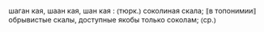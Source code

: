 ---
---

шаган кая, шаан кая, шан кая
: ⦅тюрк.⦆ соколиная скала; ⟦в топонимии⟧ обрывистые скалы, доступные якобы только соколам; ⦅ср.⦆
